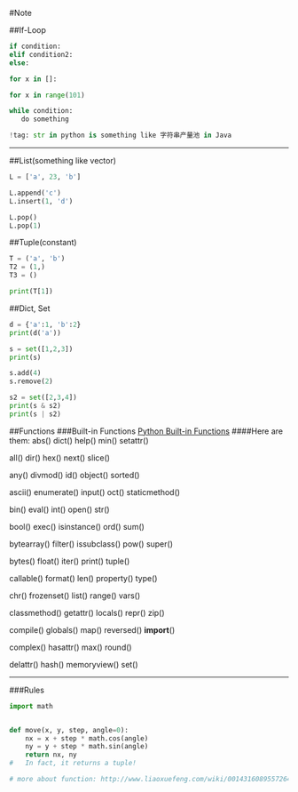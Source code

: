 #Note

##If-Loop
```python
if condition:
elif condition2:
else:

for x in []:

for x in range(101)

while condition:
   do something

!tag: str in python is something like 字符串产量池 in Java
```
---

##List(something like vector)
```python
L = ['a', 23, 'b']

L.append('c')
L.insert(1, 'd')

L.pop()
L.pop(1)
```

##Tuple(constant)
```python
T = ('a', 'b')
T2 = (1,)
T3 = ()

print(T[1])
```
##Dict, Set
```python
d = {'a':1, 'b':2}
print(d('a'))

s = set([1,2,3])
print(s)

s.add(4)
s.remove(2)

s2 = set([2,3,4])
print(s & s2)
print(s | s2)
```

##Functions
###Built-in Functions
[Python Built-in Functions](https://docs.python.org/3/library/functions.html#object)
####Here are them:
abs()	dict()	help()	min()	setattr()

all()	dir()	hex()	next()	slice()

any()	divmod()	id()	object()	sorted()

ascii()	enumerate()	input()	oct()	staticmethod()

bin()	eval()	int()	open()	str()

bool()	exec()	isinstance()	ord()	sum()

bytearray()	filter()	issubclass()	pow()	super()

bytes()	float()	iter()	print()	tuple()

callable()	format()	len()	property()	type()

chr()	frozenset()	list()	range()	vars()

classmethod()	getattr()	locals()	repr()	zip()

compile()	globals()	map()	reversed()	__import__()

complex()	hasattr()	max()	round()

delattr()	hash()	memoryview()	set()

---
###Rules
```python
import math


def move(x, y, step, angle=0):
	nx = x + step * math.cos(angle)
	ny = y + step * math.sin(angle)
	return nx, ny
#	In fact, it returns a tuple!

# more about function: http://www.liaoxuefeng.com/wiki/0014316089557264a6b348958f449949df42a6d3a2e542c000/001431752945034eb82ac80a3e64b9bb4929b16eeed1eb9000
```
